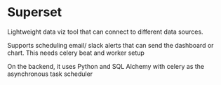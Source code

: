 # Superset
Lightweight data viz tool that can connect to different data sources.

Supports scheduling email/ slack alerts that can send the dashboard or chart. This needs celery beat and worker setup

On the backend, it uses Python and SQL Alchemy with celery as the asynchronous task scheduler
